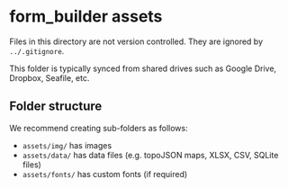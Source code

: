 # form_builder assets

Files in this directory are not version controlled. They are ignored by
`../.gitignore`.

This folder is typically synced from shared drives such as Google Drive,
Dropbox, Seafile, etc.

## Folder structure

We recommend creating sub-folders as follows:

- `assets/img/` has images
- `assets/data/` has data files (e.g. topoJSON maps, XLSX, CSV, SQLite files)
- `assets/fonts/` has custom fonts (if required)
